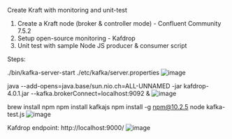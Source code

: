 Create Kraft with monitoring and unit-test

1. Create a Kraft node (broker & controller mode) - Confluent Community 7.5.2
2. Setup open-source monitoring - Kafdrop
3. Unit test with sample Node JS producer & consumer script

Steps: 

./bin/kafka-server-start ./etc/kafka/server.properties
![image](https://github.com/amitsahu07/Setup-Kraft-MacOS/assets/32631010/d4cc332c-1826-440d-81dc-bd006518d296)

java --add-opens=java.base/sun.nio.ch=ALL-UNNAMED -jar kafdrop-4.0.1.jar --kafka.brokerConnect=localhost:9092 &
![image](https://github.com/amitsahu07/Setup-Kraft-MacOS/assets/32631010/b2d56b06-eae0-40b1-a648-5bc04db407d9)

brew install npm
npm install kafkajs
npm install -g npm@10.2.5
node kafka-test.js
![image](https://github.com/amitsahu07/Setup-Kraft-MacOS/assets/32631010/b82d2a88-ec68-41da-b516-b00bd8e09a63)

Kafdrop endpoint: http://localhost:9000/
![image](https://github.com/amitsahu07/Setup-Kraft-MacOS/assets/32631010/2f6a1c0c-c713-4a5b-8b11-ee32a5312ec6)
